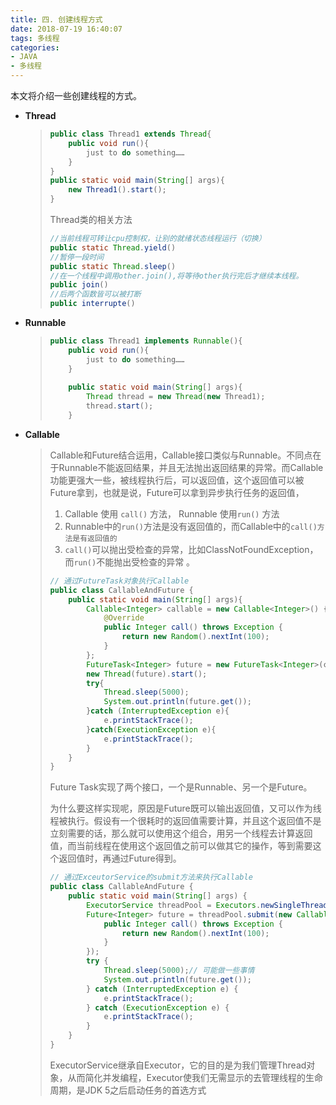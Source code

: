 ```yaml
---
title: 四. 创建线程方式
date: 2018-07-19 16:40:07
tags: 多线程
categories: 
- JAVA
- 多线程
---
```


本文将介绍一些创建线程的方式。

<!--more-->

- **Thread**

  > ```java
  > public class Thread1 extends Thread{
  >     public void run(){
  >         just to do something……
  >     }
  > }
  > public static void main(String[] args){
  >     new Thread1().start();
  > }
  > ```
  > 
  >  Thread类的相关方法
  >
  > ```java
  > //当前线程可转让cpu控制权，让别的就绪状态线程运行（切换）
  > public static Thread.yield() 
  > //暂停一段时间
  > public static Thread.sleep()  
  > //在一个线程中调用other.join(),将等待other执行完后才继续本线程。　　　　
  > public join()
  > //后两个函数皆可以被打断
  > public interrupte()
  > ```

- **Runnable**

  > ```java
  > public class Thread1 implements Runnable(){
  >     public void run(){
  >         just to do something……
  >     }
  >     
  >     public static void main(String[] args){
  >         Thread thread = new Thread(new Thread1);
  >         thread.start();
  >     }  
  > ```

- **Callable**

  > Callable和Future结合运用，Callable接口类似与Runnable。不同点在于Runnable不能返回结果，并且无法抛出返回结果的异常。而Callable功能更强大一些，被线程执行后，可以返回值，这个返回值可以被Future拿到，也就是说，Future可以拿到异步执行任务的返回值， 
  >
  > 1. Callable 使用 `call()` 方法， Runnable 使用`run()` 方法   
  > 2. Runnable中的`run()`方法是没有返回值的，而Callable中的`call()方法是有返回值的`
  > 3. `call()`可以抛出受检查的异常，比如ClassNotFoundException， 而`run()`不能抛出受检查的异常 。
  >
  > ```java
  > // 通过FutureTask对象执行Callable
  > public class CallableAndFuture {
  >     public static void main(String[] args){
  >         Callable<Integer> callable = new Callable<Integer>() {
  >             @Override
  >             public Integer call() throws Exception {
  >                 return new Random().nextInt(100);
  >             }
  >         };
  >         FutureTask<Integer> future = new FutureTask<Integer>(callable);
  >         new Thread(future).start();
  >         try{
  >             Thread.sleep(5000);
  >             System.out.println(future.get());
  >         }catch (InterruptedException e){
  >             e.printStackTrace();
  >         }catch(ExecutionException e){
  >             e.printStackTrace();
  >         }
  >     }
  > }
  > ```
  > Future Task实现了两个接口，一个是Runnable、另一个是Future。
  >
  > 为什么要这样实现呢，原因是Future既可以输出返回值，又可以作为线程被执行。假设有一个很耗时的返回值需要计算，并且这个返回值不是立刻需要的话，那么就可以使用这个组合，用另一个线程去计算返回值，而当前线程在使用这个返回值之前可以做其它的操作，等到需要这个返回值时，再通过Future得到。
  >
  > ```java
  > // 通过ExceutorService的submit方法来执行Callable
  > public class CallableAndFuture {
  >     public static void main(String[] args) {
  >         ExecutorService threadPool = Executors.newSingleThreadExecutor();
  >         Future<Integer> future = threadPool.submit(new Callable<Integer>() {
  >             public Integer call() throws Exception {
  >                 return new Random().nextInt(100);
  >             }
  >         });
  >         try {
  >             Thread.sleep(5000);// 可能做一些事情
  >             System.out.println(future.get());
  >         } catch (InterruptedException e) {
  >             e.printStackTrace();
  >         } catch (ExecutionException e) {
  >             e.printStackTrace();
  >         }
  >     }
  > }
  > ```
  > ExecutorService继承自Executor，它的目的是为我们管理Thread对象，从而简化并发编程，Executor使我们无需显示的去管理线程的生命周期，是JDK 5之后启动任务的首选方式 

  

  [原文地址]: http://www.jianshu.com/p/40d4c7aebd66

  


